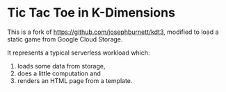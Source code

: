 # Tic Tac Toe in K-Dimensions

This is a fork of https://github.com/josephburnett/kdt3, modified to load a static game from Google Cloud Storage.

It represents a typical serverless workload which:
1. loads some data from storage,
2. does a little computation and
3. renders an HTML page from a template.
